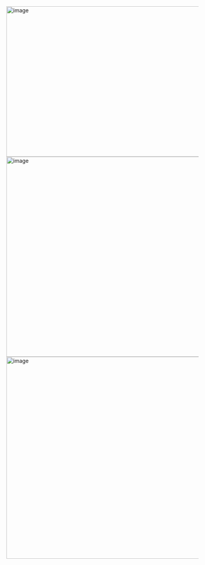 <img width="997" height="393" alt="image" src="https://github.com/user-attachments/assets/c4bb6c56-079d-4ec5-baf1-ee9a00aa6ea3" />

<img width="1001" height="523" alt="image" src="https://github.com/user-attachments/assets/af2da06b-a149-4029-b130-7a155667f480" />
<img width="990" height="528" alt="image" src="https://github.com/user-attachments/assets/1d16fa70-3c4f-4841-887a-ca2ff821b1ee" />

